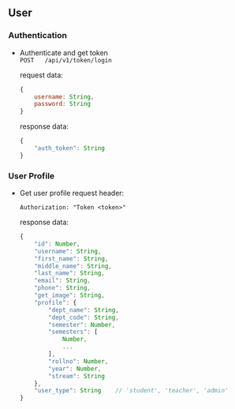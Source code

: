 ## User

### Authentication

- Authenticate and get token  
`POST   /api/v1/token/login`

    request data: 
    ```js
    {
        username: String,
        password: String
    }
    ```

    response data:
    ```js
    {
        "auth_token": String
    }
    ```

### User Profile

- Get user profile
    request header:
    ```http
    Authorization: "Token <token>"
    ```

    response data:
    ```js
    {
        "id": Number,
        "username": String,
        "first_name": String,
        "middle_name": String,
        "last_name": String,
        "email": String,
        "phone": String,
        "get_image": String,
        "profile": {
            "dept_name": String,
            "dept_code": String,
            "semester": Number,
            "semesters": [
                Number,
                ...
            ],
            "rollno": Number,
            "year": Number,
            "stream": String
        },
        "user_type": String    // 'student', 'teacher', 'admin'
    }
    ```